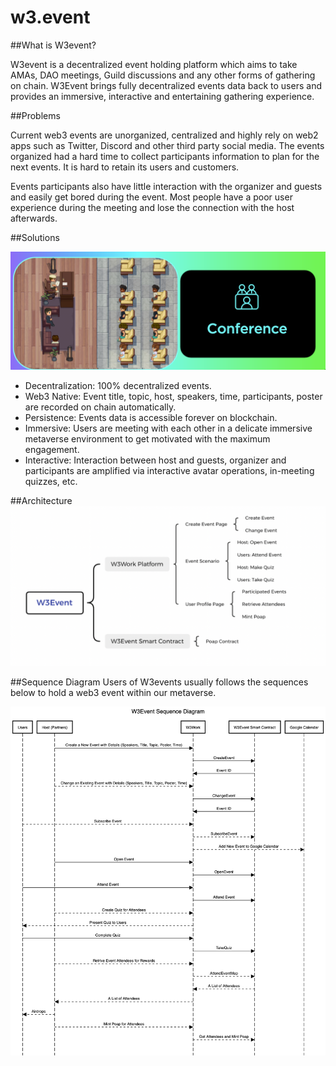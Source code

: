 # w3.event

##What is W3event?

W3event is a decentralized event holding platform which aims to take AMAs, DAO meetings, Guild discussions and any other forms of gathering on chain. W3Event brings fully decentralized events data back to users and provides an immersive, interactive and  entertaining gathering experience.

##Problems

Current web3 events are unorganized, centralized and highly rely on web2 apps such as Twitter, Discord and other third party social media. The events organized had a hard time to collect participants information to plan for the next events. It is hard to retain its users and customers. 

Events participants also have little interaction with the organizer and guests and easily get bored during the event. Most people have a poor user experience during the meeting and lose the connection with the host afterwards.

##Solutions

![](static/images/conference.png)

- Decentralization: 100% decentralized events.
- Web3 Native: Event title, topic, host, speakers, time, participants, poster are recorded on chain automatically.
- Persistence: Events data is accessible forever on blockchain.
- Immersive: Users are meeting with each other in a delicate immersive metaverse environment to get motivated with the maximum engagement.
- Interactive: Interaction between host and guests, organizer and participants are amplified via interactive avatar operations, in-meeting quizzes, etc. 

##Architecture
![](static/images/structure.png)

##Sequence Diagram
Users of W3events usually follows the sequences below to hold a web3 event within our metaverse.

![](static/images/W3EventSequence.png)